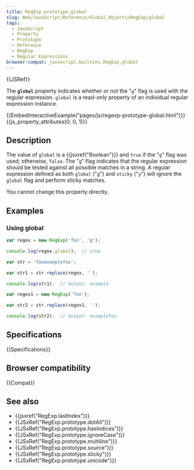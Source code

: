 ```yaml
---
title: RegExp.prototype.global
slug: Web/JavaScript/Reference/Global_Objects/RegExp/global
tags:
  - JavaScript
  - Property
  - Prototype
  - Reference
  - RegExp
  - Regular Expressions
browser-compat: javascript.builtins.RegExp.global
---
```

{{JSRef}}

The **`global`** property indicates whether or not the "`g`" flag is used with
the regular expression. `global` is a read-only property of an individual
regular expression instance.

{{EmbedInteractiveExample("pages/js/regexp-prototype-global.html")}}{{js_property_attributes(0, 0, 1)}}

## Description

The value of `global` is a {{jsxref("Boolean")}} and `true` if the "`g`"
flag was used; otherwise, `false`. The "`g`" flag indicates that the regular
expression should be tested against all possible matches in a string. A regular
expression defined as both `global` ("`g`") and `sticky` ("`y`") will ignore the
`global` flag and perform sticky matches.

You cannot change this property directly.

## Examples

### Using global

```js
var regex = new RegExp('foo', 'g');

console.log(regex.global);  // true

var str = 'fooexamplefoo';

var str1 = str.replace(regex, '');

console.log(str1);  // Output: example

var regex1 = new RegExp('foo');

var str2 = str.replace(regex1, '');

console.log(str2);  // Output: examplefoo
```

## Specifications

{{Specifications}}

## Browser compatibility

{{Compat}}

## See also

*   {{jsxref("RegExp.lastIndex")}}
*   {{JSxRef("RegExp.prototype.dotAll")}}
*   {{JSxRef("RegExp.prototype.hasIndices")}}
*   {{JSxRef("RegExp.prototype.ignoreCase")}}
*   {{JSxRef("RegExp.prototype.multiline")}}
*   {{JSxRef("RegExp.prototype.source")}}
*   {{JSxRef("RegExp.prototype.sticky")}}
*   {{JSxRef("RegExp.prototype.unicode")}}

